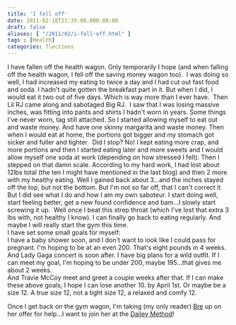 ```yaml
---
title: 'I fell off'
date: 2011-02-18T21:35:00.000-08:00
draft: false
aliases: [ "/2011/02/i-fell-off.html" ]
tags : [Health]
categories: flections
---
```


I have fallen off the health wagon. Only temporarily I hope (and when falling off the health wagon, I fell off the saving money wagon too).  I was doing so well, I had increased my eating to twice a day and I had cut out fast food and soda. I hadn't quite gotten the breakfast part in it. But when I did, I would eat it two out of five days. Which is way more than I ever have.  Then Lil RJ came along and sabotaged Big RJ.  I saw that I was losing massive inches, was fitting into pants and shirts I hadn't worn in years. Some things I've never worn, tag still attached. So I started allowing myself to eat out and waste money. And have one skinny margarita and waste money. Then when I would eat at home, the portions got bigger and my stomach got sicker and fuller and tighter.  Did I stop? No! I kept eating more crap, and more portions and then I started eating later and more sweets and I would allow myself one soda at work (depending on how stressed I felt). Then I stepped on that damn scale. According to my hard work, I had lost about 12lbs total (the ten I might have mentioned in the last blog) and then 2 more with my healthy eating. Well I gained back about 3...and the inches stayed off the top, but not the bottom. But I'm not so far off, that I can't correct it. But I did see what I do and how I am my own saboteur. I start doing well, start feeling better, get a new found confidence and bam...I slowly start screwing it up.  Well once I beat this strep throat (which I've lost that extra 3 lbs with, not healthy I know). I can finally go back to eating regularly. And maybe I will really start the gym this time.  
I have set some small goals for myself:  
I have a baby shower soon, and I don't want to look like I could pass for pregnant. I'm hoping to be at an even 200. That's eight pounds in 4 weeks.  
And Lady Gaga concert is soon after. I have big plans for a wild outfit. If I can meet my goal, I'm hoping to be under 200, maybe 195...that gives me about 2 weeks.  
And Travie McCoy meet and greet a couple weeks after that. If I can make these above goals, I hope I can lose another 10. by April 1st. Or maybe be a size 12. A true size 12, not a tight size 12, a relaxed and comfy 12.  
  
Once I get back on the gym wagon, I'm taking (my only reader) [Bre](http://breezyinbloom.blogspot.com/) up on her offer for help...I want to join her at the [Dailey Method](http://www.thedaileymethod.com/)!
